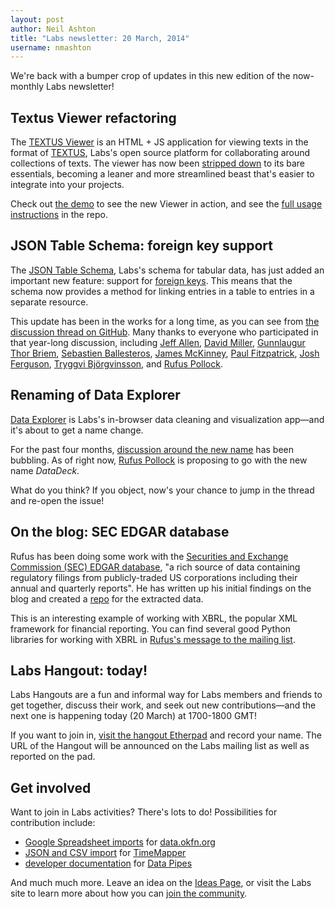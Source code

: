 ```yaml
---
layout: post
author: Neil Ashton
title: "Labs newsletter: 20 March, 2014"
username: nmashton
---
```


We're back with a bumper crop of updates in this new edition of the now-monthly Labs newsletter!

## Textus Viewer refactoring

The [TEXTUS Viewer][1] is an HTML + JS application for viewing texts in the format of [TEXTUS][2], Labs's open source platform for collaborating around collections of texts. The viewer has now been [stripped down][3] to its bare essentials, becoming a leaner and more streamlined beast that's easier to integrate into your projects.

Check out [the demo][4] to see the new Viewer in action, and see the [full usage instructions][5] in the repo.

## JSON Table Schema: foreign key support

The [JSON Table Schema][6], Labs's schema for tabular data, has just added an important new feature: support for [foreign keys][7]. This means that the schema now provides a method for linking entries in a table to entries in a separate resource.

This update has been in the works for a long time, as you can see from [the discussion thread on GitHub][8]. Many thanks to everyone who participated in that year-long discussion, including [Jeff Allen][9], [David Miller][10], [Gunnlaugur Thor Briem][11], [Sebastien Ballesteros][12], [James McKinney][13], [Paul Fitzpatrick][14], [Josh Ferguson][15], [Tryggvi Björgvinsson][16], and [Rufus Pollock][17].

## Renaming of Data Explorer

[Data Explorer][18] is Labs's in-browser data cleaning and visualization app—and it's about to get a name change.

For the past four months, [discussion around the new name][19] has been bubbling. As of right now, [Rufus Pollock][20] is proposing to go with the new name *DataDeck*.

What do you think? If you object, now's your chance to jump in the thread and re-open the issue!

## On the blog: SEC EDGAR database

Rufus has been doing some work with the [Securities and Exchange Commission (SEC) EDGAR database][21], "a rich source of data containing regulatory filings from publicly-traded US corporations including their annual and quarterly reports". He has written up his initial findings on the blog and created a [repo][22] for the extracted data.

This is an interesting example of working with XBRL, the popular XML framework for financial reporting. You can find several good Python libraries for working with XBRL in [Rufus's message to the mailing list][23].

## Labs Hangout: today!

Labs Hangouts are a fun and informal way for Labs members and friends to get together, discuss their work, and seek out new contributions—and the next one is happening today (20 March) at 1700-1800 GMT!

If you want to join in, [visit the hangout Etherpad][24] and record your name. The URL of the Hangout will be announced on the Labs mailing list as well as reported on the pad.

## Get involved

Want to join in Labs activities? There's lots to do! Possibilities for contribution include:

* [Google Spreadsheet imports][25] for [data.okfn.org][26]
* [JSON and CSV import][27] for [TimeMapper][28]
* [developer documentation][29] for [Data Pipes][30]

And much much more. Leave an idea on the [Ideas Page][31], or visit the Labs site to learn more about how you can [join the community][32].

[1]:    http://okfnlabs.org/textus-viewer/
[2]:    http://okfnlabs.org/projects/textus/
[3]:    https://github.com/okfn/textus-viewer/issues/5
[4]:    http://okfnlabs.org/textus-viewer/
[5]:    https://github.com/okfn/textus-viewer#usage
[6]:    http://dataprotocols.org/json-table-schema/
[7]:    http://dataprotocols.org/json-table-schema/#foreign-keys
[8]:    https://github.com/dataprotocols/dataprotocols/issues/23
[9]:    http://trestletechnology.net
[10]:   http://deadpansincerity.com
[11]:   https://github.com/gthb
[12]:   http://standardanalytics.io
[13]:   http://opennorth.ca
[14]:   http://robotrebuilt.com/people/paulfitz/
[15]:   https://github.com/besquared
[16]:   https://github.com/tryggvib
[17]:   http://okfnlabs.org/members/rgrp
[18]:   http://okfnlabs.org/projects/data-explorer/
[19]:   https://github.com/okfn/dataexplorer/issues/150
[20]:   http://okfnlabs.org/members/rgrp
[21]:   http://okfnlabs.org/blog/2014/03/04/sec-edgar-database.html
[22]:   https://github.com/datasets/edgar
[23]:   https://lists.okfn.org/pipermail/okfn-labs/2014-March/001337.html
[24]:   http://pad.okfn.org/p/labs-hangouts
[25]:   https://github.com/okfn/data.okfn.org/issues/24
[26]:   http://data.okfn.org
[27]:   https://github.com/okfn/timemapper/issues/107#issuecomment-37631369
[28]:   http://timemapper.okfnlabs.org/
[29]:   https://github.com/okfn/datapipes/issues/107
[30]:   http://datapipes.okfnlabs.org
[31]:   http://okfnlabs.org/ideas/
[32]:   http://okfnlabs.org/join/
